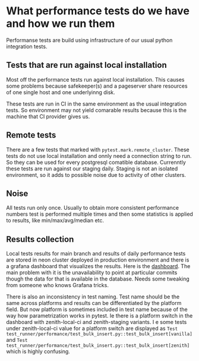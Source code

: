 # What performance tests do we have and how we run them

Performanse tests are build using infrastructure of our usual python integration tests.

## Tests that are run against local installation

Most off the performance tests run against local installation. This causes some problems because safekeeper(s) and a pageserver share resources of one single host and one underlyinng disk.

These tests are run in CI in the same environment as the usual integration tests. So environment may not yield comarable results because this is the machine that CI provider gives us.

## Remote tests

There are a few tests that marked with `pytest.mark.remote_cluster`. These tests do not use local installation and onnly need a connection string to run. So they can be used for every postgresql comatible database. Currenntly these tests are run against our staging daily. Staging is not an isolated environment, so it adds to possible noise due to activity of other clusters.

## Noise

All tests run only once. Usually to obtain more consistent performance numbers test is performed multiple times and then some statistics is applied to results, like min/max/avg/median etc.

## Results collection

Local tests results for main branch and results of daily performance tests are stored in neon cluster deployed in production environment and there is a grafana dashboard that visualizes the results. Here is the [dashboard](https://observer.zenith.tech/d/DGKBm9Jnz/perf-test-results?orgId=1). The main problem with it is the unavailability to point at particular commits though the data for that is available in the database. Needs some tweaking from someone who knows Grafana tricks.

There is also an inconsistency in test naming. Test name should be the same across platforms and results can be differentiated by the platform field. But now platform is sometimes included in test name because of the way how parametrization works in pytest. Ie there is a platform switch in the dashboard with zenith-local-ci and zenith-staging variants. I e some tests under zenith-local-ci value for a platform switch are displayed as `Test test_runner/performance/test_bulk_insert.py::test_bulk_insert[vanilla]` and `Test test_runner/performance/test_bulk_insert.py::test_bulk_insert[zenith]` which is highly confusing.
